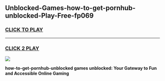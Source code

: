 
## Unblocked-Games-how-to-get-pornhub-unblocked-Play-Free-fp069
<h3>
<a href="https://premium76.site?title=how-to-get-pornhub-unblocked&ref=18A1">CLICK TO PLAY</a></h3>
<hr>

<h3>
<a href="https://premium76.site?title=how-to-get-pornhub-unblocked&ref=18A1">CLICK 2 PLAY</a>
  
</h3>

<a href="https://premium76.site?title=how-to-get-pornhub-unblocked&ref=18A1"><img src="https://clearcache.store/games.png"></a>


**how-to-get-pornhub-unblocked games unblocked: Your Gateway to Fun and Accessible Online Gaming**
